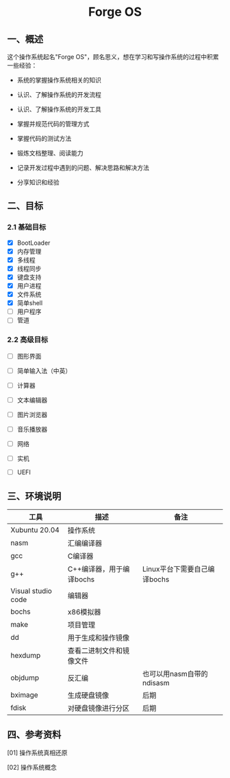 # <h1 align="center">Forge OS</h1>

## 一、概述

这个操作系统起名"Forge OS"，顾名思义，想在学习和写操作系统的过程中积累一些经验：

* 系统的掌握操作系统相关的知识

* 认识、了解操作系统的开发流程

* 认识、了解操作系统的开发工具

* 掌握并规范代码的管理方式

* 掌握代码的测试方法

* 锻炼文档整理、阅读能力

* 记录开发过程中遇到的问题、解决思路和解决方法

* 分享知识和经验

## 二、目标

### 2.1 基础目标

* [x] BootLoader
* [x] 内存管理
* [x] 多线程
* [x] 线程同步
* [x] 键盘支持
* [x] 用户进程
* [x] 文件系统
* [x] 简单shell
* [ ] 用户程序
* [ ] 管道

### 2.2 高级目标

* [ ] 图形界面
- [ ] 简单输入法（中英）

- [ ] 计算器

- [ ] 文本编辑器

- [ ] 图片浏览器

- [ ] 音乐播放器

- [ ] 网络

- [ ] 实机

- [ ] UEFI

## 三、环境说明

| 工具                 | 描述               | 备注                  |
| ------------------ | ---------------- | ------------------- |
| Xubuntu 20.04      | 操作系统             |                     |
| nasm               | 汇编编译器            |                     |
| gcc                | C编译器             |                     |
| g++                | C++编译器，用于编译bochs | Linux平台下需要自己编译bochs |
| Visual studio code | 编辑器              |                     |
| bochs              | x86模拟器           |                     |
| make               | 项目管理             |                     |
| dd                 | 用于生成和操作镜像        |                     |
| hexdump            | 查看二进制文件和镜像文件     |                     |
| objdump            | 反汇编              | 也可以用nasm自带的ndisasm  |
| bximage            | 生成硬盘镜像           | 后期                  |
| fdisk              | 对硬盘镜像进行分区        | 后期                  |

## 四、参考资料

[01] 操作系统真相还原

[02] 操作系统概念	